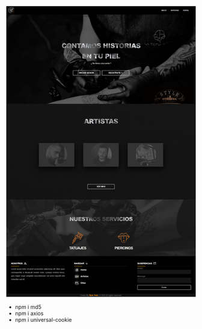 <img src='./public/StyleTatto-Estudio-Profesional.png' />




 -  npm i md5
 -  npm i axios 
 -  npm i universal-cookie
